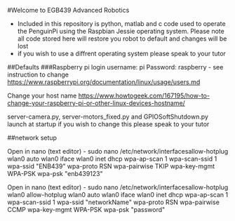 #Welcome to EGB439 Advanced Robotics
  - Included in this repository is python, matlab and c code used to operate the
    PenguinPi using the Raspbian Jessie operating system. Please note all code
    stored here will restore you robot to default and changes will be lost
  - if you wish to use a diffrent operating system please speak to your tutor

##Defaults
###Raspberry pi login
  username: pi
  Password: raspberry - see instruction to change
  https://www.raspberrypi.org/documentation/linux/usage/users.md

Change your host name https://www.howtogeek.com/167195/how-to-change-your-raspberry-pi-or-other-linux-devices-hostname/

server-camera.py, server-motors_fixed.py and GPIOSoftShutdown.py launch at
startup if you wish to change this please speak to your tutor

##network setup

Open in nano (text editor) - sudo nano /etc/network/interfacesallow-hotplug wlan0
auto wlan0
iface wlan0 inet dhcp
wpa-ap-scan 1
wpa-scan-ssid 1
wpa-ssid "ENB439"
wpa-proto RSN
wpa-pairwise TKIP
wpa-key-mgmt WPA-PSK
wpa-psk "enb439123"


Open in nano (text editor) - sudo nano /etc/network/interfacesallow-hotplug wlan0
allow-hotplug wlan0
auto wlan0
iface wlan0 inet dhcp
wpa-ap-scan 1
wpa-scan-ssid 1
wpa-ssid "networkName"
wpa-proto RSN
wpa-pairwise CCMP
wpa-key-mgmt WPA-PSK
wpa-psk "password"

